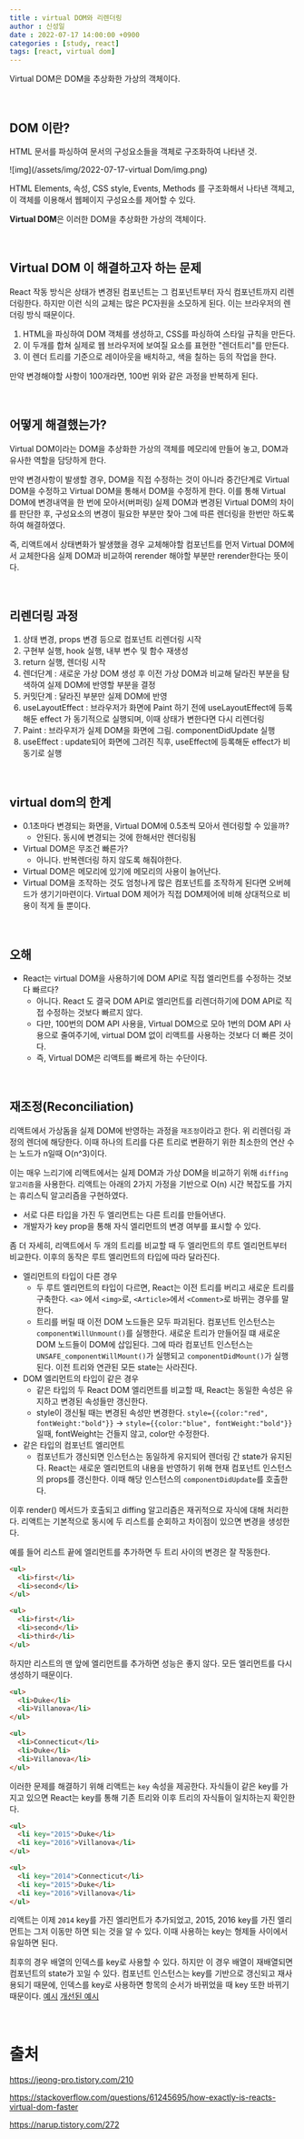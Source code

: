 ```yaml
---
title : virtual DOM와 리렌더링
author : 신성일
date : 2022-07-17 14:00:00 +0900
categories : [study, react]
tags: [react, virtual dom]
---
```




Virtual DOM은 DOM을 추상화한 가상의 객체이다.

<br/>

## DOM 이란?

HTML 문서를 파싱하여 문서의 구성요소들을 객체로 구조화하여 나타낸 것.

![img](/assets/img/2022-07-17-virtual Dom/img.png)

HTML Elements, 속성, CSS style, Events, Methods 를 구조화해서 나타낸 객체고, 이 객체를 이용해서 웹페이지 구성요소를 제어할 수 있다.



**Virtual DOM**은 이러한 DOM을 추상화한 가상의 객체이다.

<br/>

## Virtual DOM 이 해결하고자 하는 문제

React 작동 방식은 상태가 변경된 컴포넌트는 그 컴포넌트부터 자식 컴포넌트까지 리렌더링한다. 하지만 이런 식의 교체는 많은 PC자원을 소모하게 된다. 이는 브라우저의 렌더링 방식 때문이다. 

1. HTML을 파싱하여 DOM 객체를 생성하고, CSS를 파싱하여 스타일 규칙을 만든다.
2. 이 두개를 합쳐 실제로 웹 브라우저에 보여질 요소를 표현한 "렌더트리"를 만든다.
3. 이 렌더 트리를 기준으로 레이아웃을 배치하고, 색을 칠하는 등의 작업을 한다.

만약 변경해야할 사항이 100개라면, 100번 위와 같은 과정을 반복하게 된다.

<br/>

## 어떻게 해결했는가?

Virtual DOM이라는 DOM을 추상화한 가상의 객체를 메모리에 만들어 놓고, DOM과 유사한 역할을 담당하게 한다. 

만약 변경사항이 발생할 경우, DOM을 직접 수정하는 것이 아니라 중간단계로 Virtual DOM을 수정하고 Virtual DOM을 통해서 DOM을 수정하게 한다. 이를 통해 Virtual DOM에 변경내역을 한 번에 모아서(버퍼링) 실제 DOM과 변경된 Virtual DOM의 차이를 판단한 후, 구성요소의 변경이 필요한 부분만 찾아 그에 따른 렌더링을 한번만 하도록 하여 해결하였다.

즉, 리액트에서 상태변화가 발생했을 경우 교체해야할 컴포넌트를 먼저 Virtual DOM에서 교체한다음 실제 DOM과 비교하여 rerender 해야할 부분만 rerender한다는 뜻이다.

<br/>

## 리렌더링 과정

1. 상태 변경, props 변경 등으로 컴포넌트 리렌더링 시작
2. 구현부 실행, hook 실행, 내부 변수 및 함수 재생성
3. return 실행, 렌더링 시작
4. 렌더단계 : 새로운 가상 DOM 생성 후 이전 가상 DOM과 비교해 달라진 부분을 탐색하여 실제 DOM에 반영할 부분을 결정
5. 커밋단계 : 달라진 부분만 실제 DOM에 반영
6. useLayoutEffect : 브라우저가 화면에 Paint 하기 전에 useLayoutEffect에 등록해둔 effect 가 동기적으로 실행되며, 이때 상태가 변한다면 다시 리렌더링
7. Paint : 브라우저가 실제 DOM을 화면에 그림. componentDidUpdate 실행
8. useEffect : update되어 화면에 그려진 직후, useEffect에 등록해둔 effect가 비동기로 실행

<br/>

## virtual dom의 한계

- 0.1초마다 변경되는 화면을, Virtual DOM에 0.5초씩 모아서 렌더링할 수 있을까? 
  - 안된다. 동시에 변경되는 것에 한해서만 렌더링됨
- Virtual DOM은 무조건 빠른가?
  - 아니다. 반복렌더링 하지 않도록 해줘야한다. 
- Virtual DOM은 메모리에 있기에 메모리의 사용이 늘어난다.
- Virtual DOM을 조작하는 것도 엄청나게 많은 컴포넌트를 조작하게 된다면 오버헤드가 생기기마련이다. Virtual DOM 제어가 직접 DOM제어에 비해 상대적으로 비용이 적게 들 뿐이다. 

<br/>

## 오해

- React는 virtual DOM을 사용하기에 DOM API로 직접 엘리먼트를 수정하는 것보다 빠르다?
  - 아니다. React 도 결국 DOM API로 엘리먼트를 리렌더하기에 DOM API로 직접 수정하는 것보다 빠르지 않다.
  - 다만, 100번의 DOM API 사용을, Virtual DOM으로 모아 1번의 DOM API 사용으로 줄여주기에, virtual DOM 없이 리액트를 사용하는 것보다 더 빠른 것이다. 
  - 즉, Virtual DOM은 리액트를 빠르게 하는 수단이다.

<br/>

## 재조정(Reconciliation)

리액트에서 가상돔을 실제 DOM에 반영하는 과정을 `재조정`이라고 한다. 위 리렌더링 과정의 렌더에 해당한다. 이때 하나의 트리를 다른 트리로 변환하기 위한 최소한의 연산 수는 노드가 n일때 O(n^3)이다.

이는 매우 느리기에 리액트에서는 실제 DOM과 가상 DOM을 비교하기 위해 `diffing 알고리즘`을 사용한다. 리액트는 아래의 2가지 가정을 기반으로 O(n) 시간 복잡도를 가지는 휴리스틱 알고리즘을 구현하였다.

- 서로 다른 타입을 가진 두 엘리먼트는 다른 트리를 만들어낸다.
- 개발자가 key prop을 통해 자식 엘리먼트의 변경 여부를 표시할 수 있다.

좀 더 자세히, 리액트에서 두 개의 트리를 비교할 때 두 엘리먼트의 루트 엘리먼트부터 비교한다. 이후의 동작은 루트 엘리먼트의 타입에 따라 달라진다.

- 엘리먼트의 타입이 다른 경우
  - 두 루트 엘리먼트의 타입이 다르면, React는 이전 트리를 버리고 새로운 트리를 구축한다. `<a>` 에서 `<img>`로, `<Article>`에서 `<Comment>`로 바뀌는 경우를 말한다.
  - 트리를 버릴 때 이전 DOM 노드들은 모두 파괴된다. 컴포넌트 인스턴스는 `componentWillUnmount()`를 실행한다. 새로운 트리가 만들어질 떄 새로운 DOM 노드들이 DOM에 삽입된다. 그에 따라 컴포넌트 인스턴스는 `UNSAFE_componentWillMount()`가 실행되고 `componentDidMount()`가 실행된다. 이전 트리와 연관된 모든 state는 사라진다.
- DOM 엘리먼트의 타입이 같은 경우
  - 같은 타입의 두 React DOM 엘리먼트를 비교할 때, React는 동일한 속성은 유지하고 변경된 속성들만 갱신한다. 
  - style이 갱신될 때는 변경된 속성만 변경한다. `style={{color:"red", fontWeight:"bold"}}` -> `style={{color:"blue", fontWeight:"bold"}}`일때, fontWeight는 건들지 않고, color만 수정한다.
- 같은 타입의 컴포넌트 엘리먼트
  - 컴포넌트가 갱신되면 인스턴스는 동일하게 유지되어 렌더링 간 state가 유지된다. React는 새로운 엘리먼트의 내용을 반영하기 위해 현재 컴포넌트 인스턴스의 props를 갱신한다. 이때 해당 인스턴스의 `componentDidUpdate`를 호출한다. 

이후 render() 메서드가 호출되고 diffing 알고리즘은 재귀적으로 자식에 대해 처리한다. 리액트는 기본적으로 동시에 두 리스트를 순회하고 차이점이 있으면 변경을 생성한다.

예를 들어 리스트 끝에 엘리먼트를 추가하면 두 트리 사이의 변경은 잘 작동한다.

```html
<ul>
  <li>first</li>
  <li>second</li>
</ul>

<ul>
  <li>first</li>
  <li>second</li>
  <li>third</li>
</ul>
```

하지만 리스트의 맨 앞에 엘리먼트를 추가하면 성능은 좋지 않다. 모든 엘리먼트를 다시 생성하기 때문이다.

```html
<ul>
  <li>Duke</li>
  <li>Villanova</li>
</ul>

<ul>
  <li>Connecticut</li>
  <li>Duke</li>
  <li>Villanova</li>
</ul>
```

이러한 문제를 해결하기 위해 리액트는 `key` 속성을 제공한다. 자식들이 같은 key를 가지고 있으면 React는 key를 통해 기존 트리와 이후 트리의 자식들이 일치하는지 확인한다.

```html
<ul>
  <li key="2015">Duke</li>
  <li key="2016">Villanova</li>
</ul>

<ul>
  <li key="2014">Connecticut</li>
  <li key="2015">Duke</li>
  <li key="2016">Villanova</li>
</ul>
```

리액트는 이제 `2014` key를 가진 엘리먼트가 추가되었고, 2015, 2016 key를 가진 엘리먼트는 그저 이동만 하면 되는 것을 알 수 있다. 이때 사용하는 key는 형제들 사이에서 유일하면 된다. 

최후의 경우 배열의 인덱스를 key로 사용할 수 있다. 하지만 이 경우 배열이 재배열되면 컴포넌트의 state가 꼬일 수 있다. 컴포넌트 인스턴스는 key를 기반으로 갱신되고 재사용되기 때문에, 인덱스를 key로 사용하면 항목의 순서가 바뀌었을 때 key 또한 바뀌기 때문이다. [예시](https://codepen.io/pen?&editors=0010&layout=left) [개선된 예시](https://codepen.io/pen?&editors=0010&layout=left)

<br/>

# 출처

https://jeong-pro.tistory.com/210

https://stackoverflow.com/questions/61245695/how-exactly-is-reacts-virtual-dom-faster

https://narup.tistory.com/272